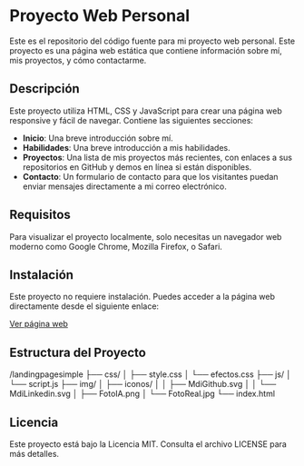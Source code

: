 # Proyecto Web Personal

Este es el repositorio del código fuente para mi proyecto web personal. Este proyecto es una página web estática que contiene información sobre mí, mis proyectos, y cómo contactarme.

## Descripción

Este proyecto utiliza HTML, CSS y JavaScript para crear una página web responsive y fácil de navegar. Contiene las siguientes secciones:

- **Inicio**: Una breve introducción sobre mí.
- **Habilidades**: Una breve introducción a mis habilidades.
- **Proyectos**: Una lista de mis proyectos más recientes, con enlaces a sus repositorios en GitHub y demos en línea si están disponibles.
- **Contacto**: Un formulario de contacto para que los visitantes puedan enviar mensajes directamente a mi correo electrónico.

## Requisitos

Para visualizar el proyecto localmente, solo necesitas un navegador web moderno como Google Chrome, Mozilla Firefox, o Safari.

## Instalación

Este proyecto no requiere instalación. Puedes acceder a la página web directamente desde el siguiente enlace:

[Ver página web](https://edummorenolp.github.io/LandingPageSimple/)

## Estructura del Proyecto

/landingpagesimple
├── css/
│   ├── style.css
│   └── efectos.css
├── js/
│   └── script.js
├── img/
│   ├── iconos/
│   │   ├── MdiGithub.svg
│   │   └── MdiLinkedin.svg
│   ├── FotoIA.png
│   └── FotoReal.jpg
└── index.html

## Licencia

Este proyecto está bajo la Licencia MIT. Consulta el archivo LICENSE para más detalles.